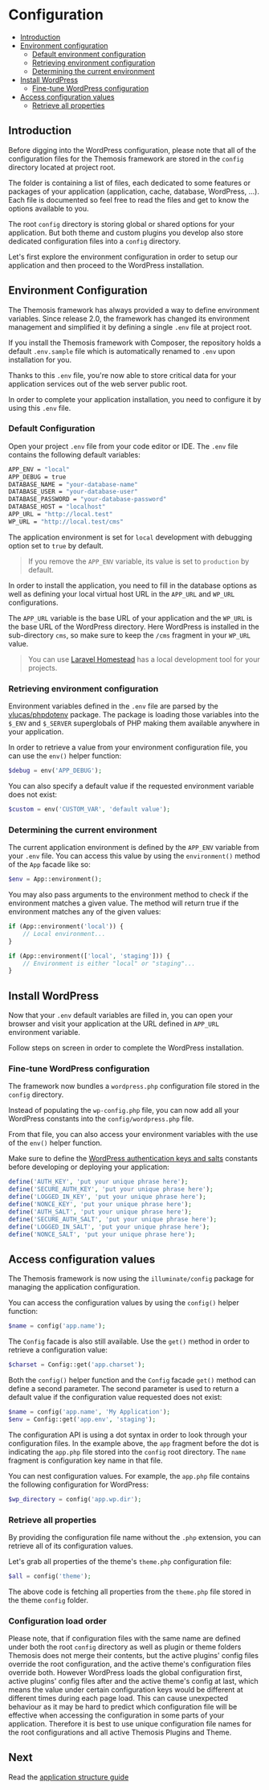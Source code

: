 Configuration
=============

- [Introduction](#introduction)
- [Environment configuration](#environment-configuration)
    - [Default environment configuration](#default-configuration)
    - [Retrieving environment configuration](#retrieving-environment-configuration)
    - [Determining the current environment](#determining-the-current-environment)
- [Install WordPress](#install-wordpress)
    - [Fine-tune WordPress configuration](#fine-tune-wordpress-configuration)
- [Access configuration values](#access-configuration-values)
    - [Retrieve all properties](#retrieve-all-properties)

Introduction
------------

Before digging into the WordPress configuration, please note that all of the configuration files for the Themosis framework are stored in the `config` directory located at project root.

The folder is containing a list of files, each dedicated to some features or packages of your application (application, cache, database, WordPress, ...). Each file is documented so feel free to read the files and get to know the options available to you.

The root `config` directory is storing global or shared options for your application. But both theme and custom plugins you develop also store dedicated configuration files into a `config` directory.

Let's first explore the environment configuration in order to setup our application and then proceed to the WordPress installation.

Environment Configuration
-------------------------

The Themosis framework has always provided a way to define environment variables. Since release 2.0, the framework has changed its environment management and simplified it by defining a single `.env` file at project root.

If you install the Themosis framework with Composer, the repository holds a default `.env.sample` file which is automatically renamed to `.env` upon installation for you.

Thanks to this `.env` file, you're now able to store critical data for your application services out of the web server public root.

In order to complete your application installation, you need to configure it by using this `.env` file.

### Default Configuration

Open your project `.env` file from your code editor or IDE. The `.env` file contains the following default variables:

```bash
APP_ENV = "local"
APP_DEBUG = true
DATABASE_NAME = "your-database-name"
DATABASE_USER = "your-database-user"
DATABASE_PASSWORD = "your-database-password"
DATABASE_HOST = "localhost"
APP_URL = "http://local.test"
WP_URL = "http://local.test/cms"
```

The application environment is set for `local` development with debugging option set to `true` by default.

> If you remove the `APP_ENV` variable, its value is set to `production` by default.

In order to install the application, you need to fill in the database options as well as defining your local virtual host URL in the `APP_URL` and `WP_URL` configurations.

The `APP_URL` variable is the base URL of your application and the `WP_URL` is the base URL of the WordPress directory. Here WordPress is installed in the sub-directory `cms`, so make sure to keep the `/cms` fragment in your `WP_URL` value.

> You can use [Laravel Homestead](https://laravel.com/docs/5.7/homestead) has a local development tool for your projects.

### Retrieving environment configuration

Environment variables defined in the `.env` file are parsed by the [vlucas/phpdotenv](https://github.com/vlucas/phpdotenv) package. The package is loading those variables into the `$_ENV` and `$_SERVER` superglobals of PHP making them available anywhere in your application.

In order to retrieve a value from your environment configuration file, you can use the `env()` helper function:

```php
$debug = env('APP_DEBUG');
```

You can also specify a default value if the requested environment variable does not exist:

```php
$custom = env('CUSTOM_VAR', 'default value');
```

### Determining the current environment

The current application environment is defined by the `APP_ENV` variable from your `.env` file. You can access this value by using the `environment()` method of the `App` facade like so:

```php
$env = App::environment();
```

You may also pass arguments to the environment method to check if the environment matches a given value. The method will return true if the environment matches any of the given values:

```php
if (App::environment('local')) {
    // Local environment...
}

if (App::environment(['local', 'staging'])) {
    // Environment is either "local" or "staging"...
}
```

Install WordPress
-----------------

Now that your `.env` default variables are filled in, you can open your browser and visit your application at the URL defined in `APP_URL` environment variable.

Follow steps on screen in order to complete the WordPress installation.

### Fine-tune WordPress configuration

The framework now bundles a `wordpress.php` configuration file stored in the `config` directory.

Instead of populating the `wp-config.php` file, you can now add all your WordPress constants into the `config/wordpress.php` file.

From that file, you can also access your environment variables with the use of the `env()` helper function.

Make sure to define the [WordPress authentication keys and salts](https://api.wordpress.org/secret-key/1.1/salt/) constants before developing or deploying your application:

```php
define('AUTH_KEY', 'put your unique phrase here');
define('SECURE_AUTH_KEY', 'put your unique phrase here');
define('LOGGED_IN_KEY', 'put your unique phrase here');
define('NONCE_KEY', 'put your unique phrase here');
define('AUTH_SALT', 'put your unique phrase here');
define('SECURE_AUTH_SALT', 'put your unique phrase here');
define('LOGGED_IN_SALT', 'put your unique phrase here');
define('NONCE_SALT', 'put your unique phrase here');
```

Access configuration values
---------------------------

The Themosis framework is now using the `illuminate/config` package for managing the application configuration.

You can access the configuration values by using the `config()` helper function:

```php
$name = config('app.name');
```

The `Config` facade is also still available. Use the `get()` method in order to retrieve a configuration value:

```php
$charset = Config::get('app.charset');
```

Both the `config()` helper function and the `Config` facade `get()` method can define a second parameter. The second parameter is used to return a default value if the configuration value requested does not exist:

```php
$name = config('app.name', 'My Application');
$env = Config::get('app.env', 'staging');
``` 

The configuration API is using a dot syntax in order to look through your configuration files. In the example above, the `app` fragment before the dot is indicating the `app.php` file stored into the `config` root directory. The `name` fragment is configuration key name in that file.

You can nest configuration values. For example, the `app.php` file contains the following configuration for WordPress:

```php
$wp_directory = config('app.wp.dir');
```

### Retrieve all properties

By providing the configuration file name without the `.php` extension, you can retrieve all of its configuration values.

Let's grab all properties of the theme's `theme.php` configuration file:

```php
$all = config('theme');
```

The above code is fetching all properties from the `theme.php` file stored in the theme `config` folder.

### Configuration load order
Please note, that if configuration files with the same name are defined under both the root `config` directory as well as plugin or theme folders Themosis does not merge their contents, but the active plugins' config files override the root configuration, and the active theme's configuration files override both. However WordPress loads the global configuration first, active plugins' config files after and the active theme's config at last, which means the value under certain configuration keys would be different at different times during each page load. This can cause unexpected behaviour as it may be hard to predict which configuration file will be effective when accessing the configuration in some parts of your application. Therefore it is best to use unique configuration file names for the root configurations and all active Themosis Plugins and Theme.

Next
----
Read the [application structure guide]({{url}}/structure)
